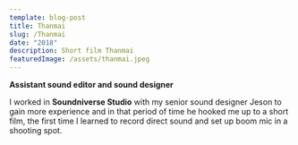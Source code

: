 ```yaml
---
template: blog-post
title: Thanmai
slug: /Thanmai
date: "2018"
description: Short film Thanmai
featuredImage: /assets/thanmai.jpeg
---
```


**Assistant sound editor and sound designer**

I worked in **Soundniverse Studio** with my senior sound designer Jeson to
gain more experience and in that period of time he hooked me up to a short
film, the first time I learned to record direct sound and set up boom mic in a
shooting spot.